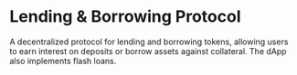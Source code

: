 # Lending & Borrowing Protocol

A decentralized protocol for lending and borrowing tokens, allowing users to earn interest on deposits or borrow assets against collateral. The dApp also implements  flash loans.